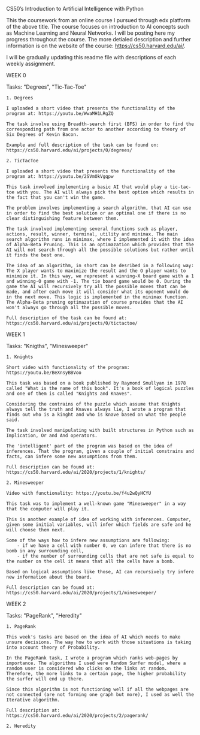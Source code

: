 CS50’s
Introduction to Artificial Intelligence with Python


This the coursework from an online course I pursued through edx platform of the above title. The course focuses on introduction to AI concepts such as Machine Learning and Neural Networks. I will be posting here my progress throughout the course. The more detialed description and further information is on the website of the course: https://cs50.harvard.edu/ai/.

I will be gradually updating this readme file with descriptions of each weekly assignment.

WEEK 0

Tasks: "Degrees", "Tic-Tac-Toe"
    
    1. Degrees

    I uploaded a short video that presents the functionality of the program at: https://youtu.be/WwaMH1LRgZQ
    
    The task involve using Breadth-search first (BFS) in order to find the corresponding path from one actor to another according to theory of Six Degrees of Kevin Bacon. 

    Example and full description of the task can be found on: https://cs50.harvard.edu/ai/projects/0/degrees/

    2. TicTacToe

    I uploaded a short video that presents the functionality of the program at: https://youtu.be/2SVmOkVgqpw
    
    This task involved implementing a basic AI that would play a tic-tac-toe with you. The AI will always pick the best option which results in the fact that you can't win the game. 

    The problem involves implementing a search algorithm, that AI can use in order to find the best solution or an optimal one if there is no clear distinguishing feature between them. 

    The task involved implementing several functions such as player, actions, result, winner, terminal, utility and minimax. The main search algorithm runs in minimax, where I implemented it with the idea of Alpha-Beta Pruning. This is an optimazation which provides that the AI will not search through all the possible solutions but rather until it finds the best one. 

    The idea of an algorithm, in short can be desribed in a following way: The X player wants to maximize the result and the O player wants to minimize it. In this way, we represent a winning-X board game with a 1 and winning-O game with -1. The tie board game would be 0. During the game the AI will recursively try all the possible moves that can be made, and after each move it will consider what its oponent would do in the next move. This logic is implemented in the minimax function. The Alpha-Beta pruning optimazation of course provides that the AI won't always go through all the possible moves. 

    Full description of the task can be found at: https://cs50.harvard.edu/ai/projects/0/tictactoe/
    
WEEK 1

Tasks: "Knigths", "Minesweeper"

    1. Knights

    Short video with functionality of the program: https://youtu.be/BeXnsyBBVoo

    This task was based on a book published by Raymond Smullyan in 1978 called "What is the name of this book". It's a book of logical puzzles and one of them is called "Knights and Knaves". 

    Considering the contrains of the puzzle which assume that Knights always tell the truth and Knaves always lie, I wrote a program that finds out who is a kinght and who is knave based on what the people said. 

    The task involved manipulating with built structures in Python such as Implication, Or and And operators. 

    The 'intelligent' part of the program was based on the idea of inferences. That the program, given a couple of initial constrains and facts, can infere some new assumptions from them.

    Full description can be found at: https://cs50.harvard.edu/ai/2020/projects/1/knights/

    2. Minesweeper

    Video with functionality: https://youtu.be/f4u2wQyHCYU

    This task was to implement a well-known game "Minesweeper" in a way that the computer will play it. 

    This is another example of idea of working with inferences. Computer, given some initial variables, will infer which fields are safe and he will choose them next. 

    Some of the ways how to infere new assumptions are following:
        - if we have a cell with number 0, we can infere that there is no bomb in any surrounding cell,
        - if the number of surrounding cells that are not safe is equal to the number on the cell it means that all the cells have a bomb.

    Based on logical assumptions like those, AI can recursively try infere new information about the board. 

    Full description can be found at: https://cs50.harvard.edu/ai/2020/projects/1/minesweeper/

WEEK 2

Tasks: "PageRank", "Heredity"

    1. PageRank

    This week's tasks are based on the idea of AI which needs to make unsure decisions. The way how to work with those situations is taking into account theory of Probability.

    In the PageRank task, I wrote a program which ranks web-pages by importance. The algorithms I used were Random Surfer model, where a random user is considered who clicks on the links at random. Therefore, the more links to a certain page, the higher probability the surfer will end up there. 

    Since this algorithm is not functioning well if all the webpages are not connected (are not forming one graph but more), I used as well the Iterative algorithm. 

    Full description at: https://cs50.harvard.edu/ai/2020/projects/2/pagerank/

    2. Heredity

    